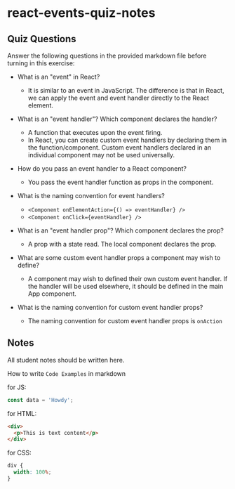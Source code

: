 # react-events-quiz-notes

## Quiz Questions

Answer the following questions in the provided markdown file before turning in this exercise:

- What is an "event" in React?

  - It is similar to an event in JavaScript. The difference is that in React, we can apply the event and event handler directly to the React element.

- What is an "event handler"? Which component declares the handler?

  - A function that executes upon the event firing.
  - In React, you can create custom event handlers by declaring them in the function/component. Custom event handlers declared in an individual component may not be used universally.

- How do you pass an event handler to a React component?

  - You pass the event handler function as props in the component.

- What is the naming convention for event handlers?

  - `<Component onElementAction={() => eventHandler} />`
  - `<Component onClick={eventHandler} />`

- What is an "event handler prop"? Which component declares the prop?

  - A prop with a state read. The local component declares the prop.

- What are some custom event handler props a component may wish to define?

  - A component may wish to defined their own custom event handler. If the handler will be used elsewhere, it should be defined in the main App component.

- What is the naming convention for custom event handler props?

  - The naming convention for custom event handler props is `onAction`

## Notes

All student notes should be written here.

How to write `Code Examples` in markdown

for JS:

```javascript
const data = 'Howdy';
```

for HTML:

```html
<div>
  <p>This is text content</p>
</div>
```

for CSS:

```css
div {
  width: 100%;
}
```
